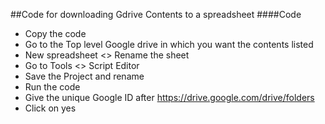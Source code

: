 ##Code for downloading Gdrive Contents to a spreadsheet
####Code
* Copy the code
* Go to the Top level Google drive in which you want the contents listed
* New spreadsheet <> Rename the sheet
* Go to Tools <> Script Editor
* Save the Project and rename
* Run the code
* Give the unique Google ID after https://drive.google.com/drive/folders
* Click on yes
